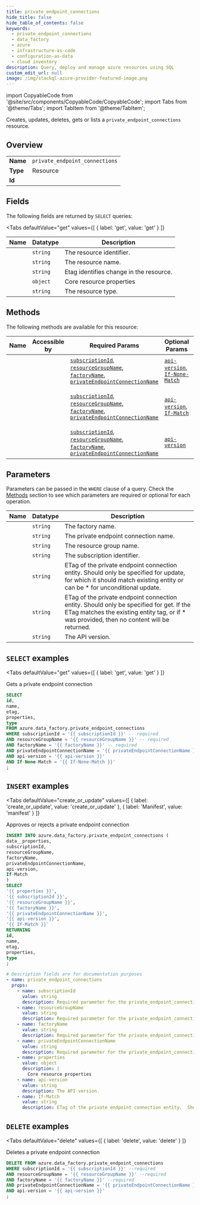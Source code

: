 ```yaml
--- 
title: private_endpoint_connections
hide_title: false
hide_table_of_contents: false
keywords:
  - private_endpoint_connections
  - data_factory
  - azure
  - infrastructure-as-code
  - configuration-as-data
  - cloud inventory
description: Query, deploy and manage azure resources using SQL
custom_edit_url: null
image: /img/stackql-azure-provider-featured-image.png
---
```


import CopyableCode from '@site/src/components/CopyableCode/CopyableCode';
import Tabs from '@theme/Tabs';
import TabItem from '@theme/TabItem';

Creates, updates, deletes, gets or lists a <code>private_endpoint_connections</code> resource.

## Overview
<table><tbody>
<tr><td><b>Name</b></td><td><code>private_endpoint_connections</code></td></tr>
<tr><td><b>Type</b></td><td>Resource</td></tr>
<tr><td><b>Id</b></td><td><CopyableCode code="azure.data_factory.private_endpoint_connections" /></td></tr>
</tbody></table>

## Fields

The following fields are returned by `SELECT` queries:

<Tabs
    defaultValue="get"
    values={[
        { label: 'get', value: 'get' }
    ]}
>
<TabItem value="get">

<table>
<thead>
    <tr>
    <th>Name</th>
    <th>Datatype</th>
    <th>Description</th>
    </tr>
</thead>
<tbody>
<tr>
    <td><CopyableCode code="id" /></td>
    <td><code>string</code></td>
    <td>The resource identifier.</td>
</tr>
<tr>
    <td><CopyableCode code="name" /></td>
    <td><code>string</code></td>
    <td>The resource name.</td>
</tr>
<tr>
    <td><CopyableCode code="etag" /></td>
    <td><code>string</code></td>
    <td>Etag identifies change in the resource.</td>
</tr>
<tr>
    <td><CopyableCode code="properties" /></td>
    <td><code>object</code></td>
    <td>Core resource properties</td>
</tr>
<tr>
    <td><CopyableCode code="type" /></td>
    <td><code>string</code></td>
    <td>The resource type.</td>
</tr>
</tbody>
</table>
</TabItem>
</Tabs>

## Methods

The following methods are available for this resource:

<table>
<thead>
    <tr>
    <th>Name</th>
    <th>Accessible by</th>
    <th>Required Params</th>
    <th>Optional Params</th>
    <th>Description</th>
    </tr>
</thead>
<tbody>
<tr>
    <td><a href="#get"><CopyableCode code="get" /></a></td>
    <td><CopyableCode code="select" /></td>
    <td><a href="#parameter-subscriptionId"><code>subscriptionId</code></a>, <a href="#parameter-resourceGroupName"><code>resourceGroupName</code></a>, <a href="#parameter-factoryName"><code>factoryName</code></a>, <a href="#parameter-privateEndpointConnectionName"><code>privateEndpointConnectionName</code></a></td>
    <td><a href="#parameter-api-version"><code>api-version</code></a>, <a href="#parameter-If-None-Match"><code>If-None-Match</code></a></td>
    <td>Gets a private endpoint connection</td>
</tr>
<tr>
    <td><a href="#create_or_update"><CopyableCode code="create_or_update" /></a></td>
    <td><CopyableCode code="insert" /></td>
    <td><a href="#parameter-subscriptionId"><code>subscriptionId</code></a>, <a href="#parameter-resourceGroupName"><code>resourceGroupName</code></a>, <a href="#parameter-factoryName"><code>factoryName</code></a>, <a href="#parameter-privateEndpointConnectionName"><code>privateEndpointConnectionName</code></a></td>
    <td><a href="#parameter-api-version"><code>api-version</code></a>, <a href="#parameter-If-Match"><code>If-Match</code></a></td>
    <td>Approves or rejects a private endpoint connection</td>
</tr>
<tr>
    <td><a href="#delete"><CopyableCode code="delete" /></a></td>
    <td><CopyableCode code="delete" /></td>
    <td><a href="#parameter-subscriptionId"><code>subscriptionId</code></a>, <a href="#parameter-resourceGroupName"><code>resourceGroupName</code></a>, <a href="#parameter-factoryName"><code>factoryName</code></a>, <a href="#parameter-privateEndpointConnectionName"><code>privateEndpointConnectionName</code></a></td>
    <td><a href="#parameter-api-version"><code>api-version</code></a></td>
    <td>Deletes a private endpoint connection</td>
</tr>
</tbody>
</table>

## Parameters

Parameters can be passed in the `WHERE` clause of a query. Check the [Methods](#methods) section to see which parameters are required or optional for each operation.

<table>
<thead>
    <tr>
    <th>Name</th>
    <th>Datatype</th>
    <th>Description</th>
    </tr>
</thead>
<tbody>
<tr id="parameter-factoryName">
    <td><CopyableCode code="factoryName" /></td>
    <td><code>string</code></td>
    <td>The factory name.</td>
</tr>
<tr id="parameter-privateEndpointConnectionName">
    <td><CopyableCode code="privateEndpointConnectionName" /></td>
    <td><code>string</code></td>
    <td>The private endpoint connection name.</td>
</tr>
<tr id="parameter-resourceGroupName">
    <td><CopyableCode code="resourceGroupName" /></td>
    <td><code>string</code></td>
    <td>The resource group name.</td>
</tr>
<tr id="parameter-subscriptionId">
    <td><CopyableCode code="subscriptionId" /></td>
    <td><code>string</code></td>
    <td>The subscription identifier.</td>
</tr>
<tr id="parameter-If-Match">
    <td><CopyableCode code="If-Match" /></td>
    <td><code>string</code></td>
    <td>ETag of the private endpoint connection entity.  Should only be specified for update, for which it should match existing entity or can be * for unconditional update.</td>
</tr>
<tr id="parameter-If-None-Match">
    <td><CopyableCode code="If-None-Match" /></td>
    <td><code>string</code></td>
    <td>ETag of the private endpoint connection entity. Should only be specified for get. If the ETag matches the existing entity tag, or if * was provided, then no content will be returned.</td>
</tr>
<tr id="parameter-api-version">
    <td><CopyableCode code="api-version" /></td>
    <td><code>string</code></td>
    <td>The API version.</td>
</tr>
</tbody>
</table>

## `SELECT` examples

<Tabs
    defaultValue="get"
    values={[
        { label: 'get', value: 'get' }
    ]}
>
<TabItem value="get">

Gets a private endpoint connection

```sql
SELECT
id,
name,
etag,
properties,
type
FROM azure.data_factory.private_endpoint_connections
WHERE subscriptionId = '{{ subscriptionId }}' -- required
AND resourceGroupName = '{{ resourceGroupName }}' -- required
AND factoryName = '{{ factoryName }}' -- required
AND privateEndpointConnectionName = '{{ privateEndpointConnectionName }}' -- required
AND api-version = '{{ api-version }}'
AND If-None-Match = '{{ If-None-Match }}'
;
```
</TabItem>
</Tabs>


## `INSERT` examples

<Tabs
    defaultValue="create_or_update"
    values={[
        { label: 'create_or_update', value: 'create_or_update' },
        { label: 'Manifest', value: 'manifest' }
    ]}
>
<TabItem value="create_or_update">

Approves or rejects a private endpoint connection

```sql
INSERT INTO azure.data_factory.private_endpoint_connections (
data__properties,
subscriptionId,
resourceGroupName,
factoryName,
privateEndpointConnectionName,
api-version,
If-Match
)
SELECT 
'{{ properties }}',
'{{ subscriptionId }}',
'{{ resourceGroupName }}',
'{{ factoryName }}',
'{{ privateEndpointConnectionName }}',
'{{ api-version }}',
'{{ If-Match }}'
RETURNING
id,
name,
etag,
properties,
type
;
```
</TabItem>
<TabItem value="manifest">

```yaml
# Description fields are for documentation purposes
- name: private_endpoint_connections
  props:
    - name: subscriptionId
      value: string
      description: Required parameter for the private_endpoint_connections resource.
    - name: resourceGroupName
      value: string
      description: Required parameter for the private_endpoint_connections resource.
    - name: factoryName
      value: string
      description: Required parameter for the private_endpoint_connections resource.
    - name: privateEndpointConnectionName
      value: string
      description: Required parameter for the private_endpoint_connections resource.
    - name: properties
      value: object
      description: |
        Core resource properties
    - name: api-version
      value: string
      description: The API version.
    - name: If-Match
      value: string
      description: ETag of the private endpoint connection entity.  Should only be specified for update, for which it should match existing entity or can be * for unconditional update.
```
</TabItem>
</Tabs>


## `DELETE` examples

<Tabs
    defaultValue="delete"
    values={[
        { label: 'delete', value: 'delete' }
    ]}
>
<TabItem value="delete">

Deletes a private endpoint connection

```sql
DELETE FROM azure.data_factory.private_endpoint_connections
WHERE subscriptionId = '{{ subscriptionId }}' --required
AND resourceGroupName = '{{ resourceGroupName }}' --required
AND factoryName = '{{ factoryName }}' --required
AND privateEndpointConnectionName = '{{ privateEndpointConnectionName }}' --required
AND api-version = '{{ api-version }}'
;
```
</TabItem>
</Tabs>
